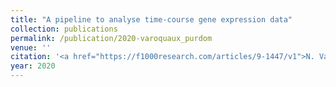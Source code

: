 ```yaml
---
title: "A pipeline to analyse time-course gene expression data"
collection: publications
permalink: /publication/2020-varoquaux_purdom
venue: ''
citation: '<a href="https://f1000research.com/articles/9-1447/v1">N. Varoquaux, E. Purdom. <b>A pipeline to analyse time-course gene expression data</b>, <i>F1000Research,</i> Dec 2020</a>'
year: 2020
---
```

